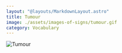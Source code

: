 ```yaml
---
layout: "@layouts/MarkdownLayout.astro"
title: Tumour
image: ./assets/images-of-signs/tumour.gif
category: Vocabulary
---
```


![Tumour](@signs/tumour.gif)

